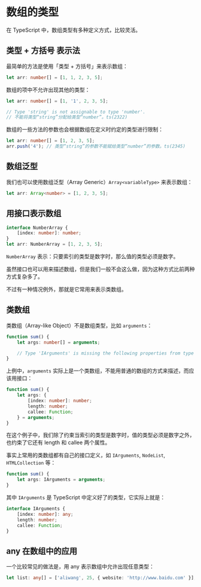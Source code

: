 # 数组的类型

在 TypeScript 中，数组类型有多种定义方式，比较灵活。

## 类型 + 方括号 表示法

最简单的方法是使用「类型 + 方括号」来表示数组：

```ts
let arr: number[] = [1, 1, 2, 3, 5];
```

数组的项中不允许出现其他的类型：

```ts
let arr: number[] = [1, '1', 2, 3, 5];

// Type 'string' is not assignable to type 'number'.
// 不能将类型“string”分配给类型“number”。ts(2322)
```

数组的一些方法的参数也会根据数组在定义时约定的类型进行限制：

```ts
let arr: number[] = [1, 2, 3, 5];
arr.push('4'); // 类型“string”的参数不能赋给类型“number”的参数。ts(2345)
```

## 数组泛型

我们也可以使用数组泛型（Array Generic）`Array<variableType>` 来表示数组：

```ts
let arr: Array<number> = [1, 2, 3, 5];
```

## 用接口表示数组

```ts
interface NumberArray {
    [index: number]: number;
}
let arr: NumberArray = [1, 2, 3, 5];
```

`NumberArray` 表示：只要索引的类型是数字时，那么值的类型必须是数字。

虽然接口也可以用来描述数组，但是我们一般不会这么做，因为这种方式比前两种方式复杂多了。

不过有一种情况例外，那就是它常用来表示类数组。

## 类数组

类数组（Array-like Object）不是数组类型，比如 `arguments`：

```ts
function sum() {
    let args: number[] = arguments;

    // Type 'IArguments' is missing the following properties from type 'number[]': pop, push, concat, join, and 24 more.
}

```

上例中，`arguments` 实际上是一个类数组，不能用普通的数组的方式来描述，而应该用接口：

```ts
function sum() {
    let args: {
        [index: number]: number;
        length: number;
        callee: Function;
    } = arguments;
}
```

在这个例子中，我们除了约束当索引的类型是数字时，值的类型必须是数字之外，也约束了它还有 length 和 callee 两个属性。

事实上常用的类数组都有自己的接口定义，如 `IArguments`, `NodeList`, `HTMLCollection` 等：

```ts
function sum() {
    let args: IArguments = arguments;
}
```
其中 `IArguments` 是 TypeScript 中定义好了的类型，它实际上就是：

```ts
interface IArguments {
    [index: number]: any;
    length: number;
    callee: Function;
}
```

## any 在数组中的应用

一个比较常见的做法是，用 any 表示数组中允许出现任意类型：

```ts
let list: any[] = ['aliwang', 25, { website: 'http://www.baidu.com' }];
```